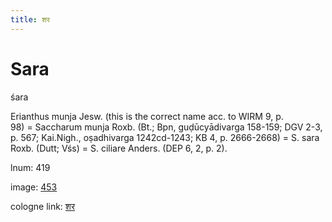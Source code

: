 ```yaml
---
title: शर
---
```


# Sara

śara  <div n="P" />Erianthus munja Jesw. (this is the correct name acc. to WIRM 9, p. <div n="lb" />98) = Saccharum munja Roxb. (Bt.; Bpn, guḍūcyādivarga 158-159; DGV 2-3, <div n="lb" />p. 567; Kai.Nigh., oṣadhivarga 1242cd-1243; KB 4, p. 2666-2668) = S. sara <div n="lb" />Roxb. (Dutt; Vśs) = S. ciliare Anders. (DEP 6, 2, p. 2).

lnum: 419

image: [453](https://www.sanskrit-lexicon.uni-koeln.de/scans/csl-apidev/servepdf.php?dict=snp&page=453)

cologne link: [शर](https://sanskrit-lexicon.uni-koeln.de/scans/csl-apidev/getword.php?dict=snp&key=शर)

